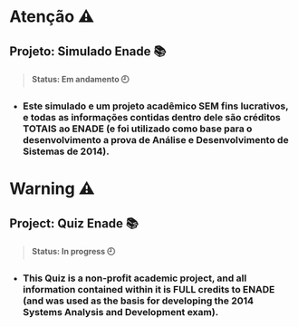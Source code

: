 # Atenção :warning:
## Projeto: Simulado Enade :books:
>#### Status: Em andamento :clock9:
* ### Este simulado e um projeto acadêmico __SEM__ fins lucrativos, e todas as informações contidas dentro dele são créditos TOTAIS ao ENADE (e foi utilizado como base para o desenvolvimento a prova de Análise e Desenvolvimento de Sistemas de 2014).

# Warning :warning:
## Project: Quiz Enade :books:
>#### Status: In progress :clock9:
* ### This Quiz is a non-profit academic project, and all information contained within it is FULL credits to ENADE (and was used as the basis for developing the 2014 Systems Analysis and Development exam).
